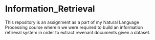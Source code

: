 # Information_Retrieval
This repository is an assignment as a part of my Natural Language Processing course wherein we were required to build an information retrieval system in order to extract revenant documents given a dataset.
